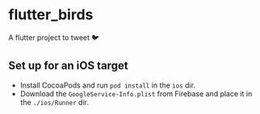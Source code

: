 # flutter_birds

A flutter project to tweet :bird:

## Set up for an iOS target

- Install CocoaPods and run `pod install` in the `ios` dir.
- Download the `GoogleService-Info.plist` from Firebase and place it in the `./ios/Runner` dir.

